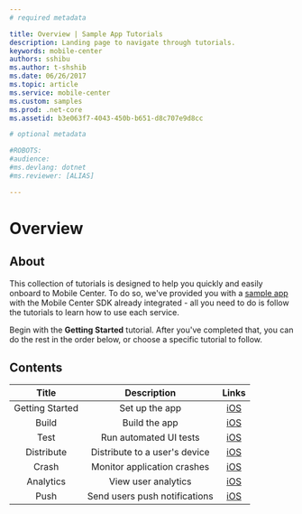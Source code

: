 ```yaml
---
# required metadata

title: Overview | Sample App Tutorials
description: Landing page to navigate through tutorials.
keywords: mobile-center
authors: sshibu
ms.author: t-shshib
ms.date: 06/26/2017
ms.topic: article
ms.service: mobile-center
ms.custom: samples
ms.prod: .net-core
ms.assetid: b3e063f7-4043-450b-b651-d8c707e9d8cc

# optional metadata

#ROBOTS:
#audience:
#ms.devlang: dotnet
#ms.reviewer: [ALIAS]

---
```



# Overview

## About
This collection of tutorials is designed to help you quickly and easily onboard to Mobile Center. To do so, we've provided you with a [sample app](https://github.com/MobileCenter/demoapp-ios-swift) with the Mobile Center SDK already integrated - all you need to do is follow the tutorials to learn how to use each service.

Begin with the **Getting Started** tutorial. After you've completed that, you can do the rest in the order below, or choose a specific tutorial to follow.

## Contents
| Title | Description | Links |
|:-:|:-:|:-:|
| Getting Started | Set up the app | [iOS](getting-started.md) |
| Build | Build the app | [iOS](build.md) |
| Test | Run automated UI tests | [iOS](test.md) |
| Distribute| Distribute to a user's device |   [iOS](distribute.md) |
| Crash | Monitor application crashes | [iOS](crashes.md) |
| Analytics | View user analytics | [iOS](analytics.md) |
| Push | Send users push notifications | [iOS](push.md) |
